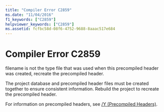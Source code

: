 ```yaml
---
title: "Compiler Error C2859"
ms.date: "11/04/2016"
f1_keywords: ["C2859"]
helpviewer_keywords: ["C2859"]
ms.assetid: fcfbc58d-08f6-4752-9688-8aaac517e684
---
```

# Compiler Error C2859

filename is not the type file that was used when this precompiled header was created, recreate the precompiled header.

The project database and precompiled header files must be created together to ensure consistent information. Rebuild the project to recreate the precompiled header.

For information on precompiled headers, see [/Y (Precompiled Headers)](../../build/reference/y-precompiled-headers.md).